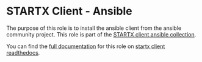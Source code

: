 # STARTX Client - Ansible

The purpose of this role is to install the ansible client from the ansible community project.
This role is part of the [STARTX client ansible collection](https://galaxy.ansible.com/startxfr/client).

You can find the [full documentation](https://startx-ansible-client.readthedocs.io/en/latest/roles/ansible) for this role on [startx client readthedocs](https://startx-ansible-client.readthedocs.io/en/latest).
